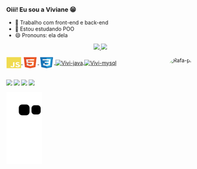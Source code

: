 ### Oiii! Eu sou a Viviane 😁


- 🔭 Trabalho com front-end e back-end
- 🌱 Estou estudando POO
- 😄 Pronouns: ela dela

<div align="center">
  <a href="https://github.com/vivianedscorrea">
  <img height="180em" src="https://github-readme-stats.vercel.app/api?username=vivianedscorrea&show_icons=true&theme=dracula&include_all_commits=true&count_private=true"/>
  <img height="180em" src="https://github-readme-stats.vercel.app/api/top-langs/?username=vivianedscorrea&layout=compact&langs_count=7&theme=dracula"/>
</div>
  <div style="display: inline_block"><br>
  <img align="center" alt="Vivi-Js" height="30" width="40" src="https://raw.githubusercontent.com/devicons/devicon/master/icons/javascript/javascript-plain.svg">
  <img align="center" alt="Vivi-HTML" height="30" width="40" src="https://raw.githubusercontent.com/devicons/devicon/master/icons/html5/html5-original.svg">
  <img align="center" alt="Vivi-CSS" height="30" width="40" src="https://raw.githubusercontent.com/devicons/devicon/master/icons/css3/css3-original.svg">
  <img align="center" alt="Vivi-java" height="70" width="40" src="https://cdn.jsdelivr.net/gh/devicons/devicon/icons/java/java-plain.svg">
  <img align="center" alt="Vivi-mysql" height="70" width="40" src="https://cdn.jsdelivr.net/gh/devicons/devicon/icons/mysql/mysql-plain-wordmark.svg" />
  <img align="right" alt="Rafa-pic" height="150" style="border-radius:50px;" src="https://cdn.discordapp.com/attachments/961806981528690731/961807058720653352/download20220404225648.png">
</div>
  
  ##
  
  <div> 
  <a href="https://instagram.com/rafaballerini" target="_blank"><img src="https://img.shields.io/badge/-Instagram-%23E4405F?style=for-the-badge&logo=instagram&logoColor=white" target="_blank"></a>
 <a href=https://discord.com/channels/@me target="_blank"><img src="https://img.shields.io/badge/Discord-7289DA?style=for-the-badge&logo=discord&logoColor=white" target="_blank"></a> 
  <a href = "mailto:vivianecorreasv@gmail.com"><img src="https://img.shields.io/badge/-Gmail-%23333?style=for-the-badge&logo=gmail&logoColor=white" target="_blank"></a>
  <a href=https://www.linkedin.com/in/viviane-corr%C3%AAa-5a93b7177/ target="_blank"><img src="https://img.shields.io/badge/-LinkedIn-%230077B5?style=for-the-badge&logo=linkedin&logoColor=white" target="_blank"></a> 
 
  ![Snake animation](https://github.com/rafaballerini/rafaballerini/blob/output/github-contribution-grid-snake.svg)
 
</div>
